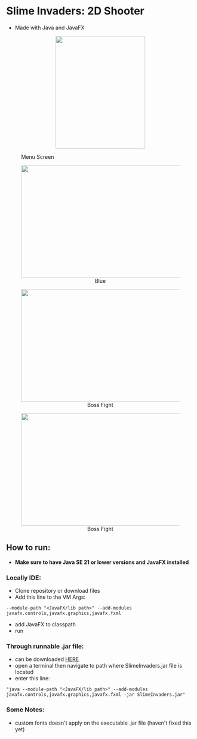 # Slime Invaders: 2D Shooter
- Made with Java and JavaFX

<figure>
  <p  align="center">
  <img src="https://github.com/user-attachments/assets/63b8a9b9-100a-4a9f-80a7-060815a8897f" width = "240" height = "300">
    
  </p>
  <figcaption>
    Menu Screen
  </figcaption>
</figure>
<figure align="center">
  <img src="https://github.com/user-attachments/assets/03cde49b-1650-4f95-8142-60903a104c9d" width = "600" height = "300">
  <figcaption>
    Blue
  </figcaption>
</figure>
<figure align="center">
  <img src="https://github.com/user-attachments/assets/41c2dacf-223b-4900-b9fb-efc763a7141a" width = "600" height = "300">
  <figcaption>
    Boss Fight
  </figcaption>
</figure>
<figure align="center">
  <img src="https://github.com/user-attachments/assets/e7e6c2cc-f8f7-40b9-9ef6-23c1fb00a68a" width = "600" height = "300">
  <figcaption>
    Boss Fight
  </figcaption>
</figure>





## How to run:
- **Make sure to have Java SE 21 or lower versions and JavaFX installed**

### Locally IDE:
- Clone repository or download files
- Add this line to the VM Args:
```
--module-path "<JavaFX/lib path>" --add-modules javafx.controls,javafx.graphics,javafx.fxml
```
- add JavaFX to classpath
- run

### Through runnable .jar file:
- can be downloaded [HERE](https://drive.google.com/file/d/1esINmZQYA-6gaVS8rmJvXtYTfJA9o7Ww/view?usp=sharing)
- open a terminal then navigate to path where SlimeInvaders.jar file is located
- enter this line:
```
"java --module-path "<JavaFX/lib path>" --add-modules javafx.controls,javafx.graphics,javafx.fxml -jar SlimeInvaders.jar"
```

### Some Notes:
- custom fonts doesn't apply on the executable .jar file (haven't fixed this yet)

